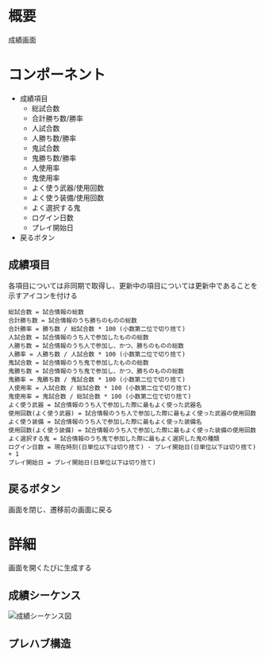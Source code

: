 # 概要
成績画面

# コンポーネント
* 成績項目
  * 総試合数
  * 合計勝ち数/勝率
  * 人試合数
  * 人勝ち数/勝率
  * 鬼試合数
  * 鬼勝ち数/勝率
  * 人使用率
  * 鬼使用率
  * よく使う武器/使用回数
  * よく使う装備/使用回数
  * よく選択する鬼
  * ログイン日数
  * プレイ開始日
* 戻るボタン

## 成績項目
各項目については非同期で取得し、更新中の項目については更新中であることを示すアイコンを付ける

```
総試合数 = 試合情報の総数
合計勝ち数 = 試合情報のうち勝ちのものの総数
合計勝率 = 勝ち数 / 総試合数 * 100 (小数第二位で切り捨て)
人試合数 = 試合情報のうち人で参加したものの総数
人勝ち数 = 試合情報のうち人で参加し、かつ、勝ちのものの総数
人勝率 = 人勝ち数 / 人試合数 * 100 (小数第二位で切り捨て)
鬼試合数 = 試合情報のうち鬼で参加したものの総数
鬼勝ち数 = 試合情報のうち鬼で参加し、かつ、勝ちのものの総数
鬼勝率 = 鬼勝ち数 / 鬼試合数 * 100 (小数第二位で切り捨て)
人使用率 = 人試合数 / 総試合数 * 100 (小数第二位で切り捨て)
鬼使用率 = 鬼試合数 / 総試合数 * 100 (小数第二位で切り捨て)
よく使う武器 = 試合情報のうち人で参加した際に最もよく使った武器名
使用回数(よく使う武器) = 試合情報のうち人で参加した際に最もよく使った武器の使用回数
よく使う装備 = 試合情報のうち人で参加した際に最もよく使った装備名
使用回数(よく使う装備) = 試合情報のうち人で参加した際に最もよく使った装備の使用回数
よく選択する鬼 = 試合情報のうち鬼で参加した際に最もよく選択した鬼の種類
ログイン日数 = 現在時刻(日単位以下は切り捨て) - プレイ開始日(日単位以下は切り捨て) + 1
プレイ開始日 = プレイ開始日(日単位以下は切り捨て)
```

## 戻るボタン
画面を閉じ、遷移前の画面に戻る

# 詳細
画面を開くたびに生成する  

## 成績シーケンス
![成績シーケンス図](https://github.com/ShassBeleth/Kamitsuki/blob/develop/v1.0.0/Design/UI/Score/Images/%E6%88%90%E7%B8%BE%E3%82%B7%E3%83%BC%E3%82%B1%E3%83%B3%E3%82%B9%E5%9B%B3.png)

## プレハブ構造
